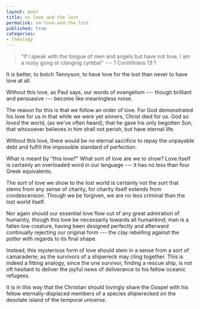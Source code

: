 ```yaml
---
layout: post
title: on love and the lost
permalink: on-love-and-the-lost
published: true
categories:
- theology
---
```


> "If I speak with the tongue of men and angels but have not love, I am
> a noisy gong or clanging cymbal" --- 1 Corinthians 13:1

It is better, to botch Tennyson, to have love for the lost than never to
have love at all.

Without this love, as Paul says, our words of evangelism --- though
brilliant and persuasive --- become like meaningless noise.

The reason for this is that we follow an order of love. For God
demonstrated his love for us in that while we were yet sinners, Christ
died for us. God so *loved* the world, (as we've often heard), that he
gave his only begotten Son, that whosoever believes in him shall not
perish, but have eternal life.

Without this love, there would be no eternal sacrifice to repay the
unpayable debt and fulfill the impossible standard of perfection.

What is meant by "this love?" What sort of love are we to show? Love
itself is certainly an overloaded word in our language --- it has no
less than four Greek equivalents.

The sort of love we show to the lost world is certainly not the sort
that stems from any sense of charity, for charity itself extends from
condescension. Though we be forgiven, we are no less criminal than the
lost world itself.

Nor again should our essential love flow out of any great admiration of
humanity, though this love be necessarily towards all humankind; man is
a fallen low creature, having been designed perfectly and afterward
continually rejecting our original form --- the clay rebelling against
the potter with regards to its final shape.

Instead, this mysterious form of love should stem in a sense from a sort
of camaraderie; as the survivors of a shipwreck may cling together. This
is indeed a fitting analogy, since the one survivor, finding a rescue
ship, is not oft hesitant to deliver the joyful news of deliverance to
his fellow oceanic refugees.

It is in *this* way that the Christian should lovingly share the Gospel
with his fellow eternally-displaced members of a species shipwrecked on
the desolate island of the temporal universe.

